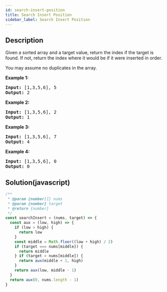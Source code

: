 ```yaml
---
id: search-insert-position
title: Search Insert Position
sidebar_label: Search Insert Position
---
```

## Description
<div class="description">
<p>Given a sorted array and a target value, return the index if the target is found. If not, return the index where it would be if it were inserted in order.</p>

<p>You may assume no duplicates in the array.</p>

<p><strong>Example 1:</strong></p>

<pre>
<strong>Input:</strong> [1,3,5,6], 5
<strong>Output:</strong> 2
</pre>

<p><strong>Example 2:</strong></p>

<pre>
<strong>Input:</strong> [1,3,5,6], 2
<strong>Output:</strong> 1
</pre>

<p><strong>Example 3:</strong></p>

<pre>
<strong>Input:</strong> [1,3,5,6], 7
<strong>Output:</strong> 4
</pre>

<p><strong>Example 4:</strong></p>

<pre>
<strong>Input:</strong> [1,3,5,6], 0
<strong>Output:</strong> 0
</pre>

</div>

## Solution(javascript)
```javascript
/**
 * @param {number[]} nums
 * @param {number} target
 * @return {number}
 */
const searchInsert = (nums, target) => {
  const aux = (low, high) => {
    if (low > high) {
      return low
    }
    const middle = Math.floor((low + high) / 2)
    if (target === nums[middle]) {
      return middle
    } if (target > nums[middle]) {
      return aux(middle + 1, high)
    }
    return aux(low, middle - 1)
  }
  return aux(0, nums.length - 1)
}

```